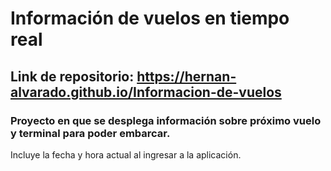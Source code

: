# Información de vuelos en tiempo real
## Link de repositorio: https://hernan-alvarado.github.io/Informacion-de-vuelos

### Proyecto en que se desplega información sobre próximo vuelo y terminal para poder embarcar.
Incluye la fecha y hora actual al ingresar a la aplicación.
